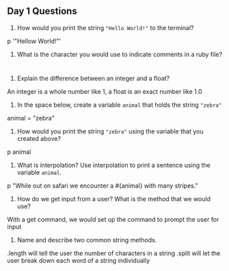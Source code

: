 ## Day 1 Questions

1. How would you print the string `"Hello World!"` to the terminal?

p '"Hellow World!"'

1. What is the character you would use to indicate comments in a ruby file?

#

1. Explain the difference between an integer and a float?

An integer is a whole number like 1, a float is an exact number like 1.0

1. In the space below, create a variable `animal` that holds the string `"zebra"`

animal = "zebra"

1. How would you print the string `"zebra"` using the variable that you created above?

p animal

1. What is interpolation? Use interpolation to print a sentence using the variable `animal`.

p "While out on safari we encounter a #{animal} with many stripes."

1. How do we get input from a user? What is the method that we would use?

With a get command, we would set up the command to prompt the user for input

1. Name and describe two common string methods.

.length will tell the user the number of characters in a string
.split will let the user break down each word of a string individually
